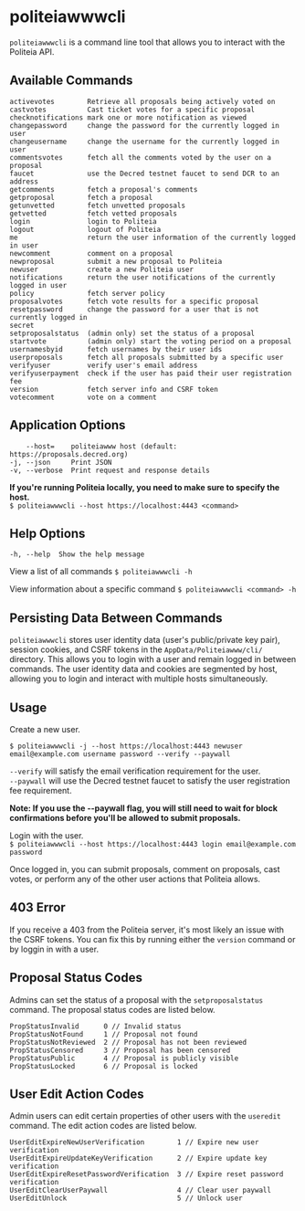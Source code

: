 # politeiawwwcli

`politeiawwwcli` is a command line tool that allows you to interact with the Politeia API.

## Available Commands
```
activevotes        Retrieve all proposals being actively voted on
castvotes          Cast ticket votes for a specific proposal
checknotifications mark one or more notification as viewed
changepassword     change the password for the currently logged in user
changeusername     change the username for the currently logged in user
commentsvotes      fetch all the comments voted by the user on a proposal
faucet             use the Decred testnet faucet to send DCR to an address
getcomments        fetch a proposal's comments
getproposal        fetch a proposal
getunvetted        fetch unvetted proposals
getvetted          fetch vetted proposals
login              login to Politeia
logout             logout of Politeia
me                 return the user information of the currently logged in user
newcomment         comment on a proposal
newproposal        submit a new proposal to Politeia
newuser            create a new Politeia user
notifications      return the user notifications of the currently logged in user
policy             fetch server policy
proposalvotes      fetch vote results for a specific proposal
resetpassword      change the password for a user that is not currently logged in
secret
setproposalstatus  (admin only) set the status of a proposal
startvote          (admin only) start the voting period on a proposal
usernamesbyid      fetch usernames by their user ids
userproposals      fetch all proposals submitted by a specific user
verifyuser         verify user's email address
verifyuserpayment  check if the user has paid their user registration fee
version            fetch server info and CSRF token
votecomment        vote on a comment
```

## Application Options
```
    --host=    politeiawww host (default: https://proposals.decred.org)
-j, --json     Print JSON
-v, --verbose  Print request and response details

```

**If you're running Politeia locally, you need to make sure to specify the host.**  
`$ politeiawwwcli --host https://localhost:4443 <command>`

## Help Options
`-h, --help  Show the help message`

View a list of all commands
`$ politeiawwwcli -h`

View information about a specific command
`$ politeiawwwcli <command> -h`

## Persisting Data Between Commands
`politeiawwwcli` stores  user identity data (user's public/private key pair), session cookies, and CSRF tokens in the `AppData/Politeiawww/cli/` directory.  This allows you to login with a user and remain logged in between commands.  The user identity data and cookies are segmented by host, allowing you to login and interact with multiple hosts simultaneously.

## Usage

Create a new user.
```
$ politeiawwwcli -j --host https://localhost:4443 newuser email@example.com username password --verify --paywall
```
`--verify` will satisfy the email verification requirement for the user.  
`--paywall` will use the Decred testnet faucet to satisfy the user registration fee requirement.  

**Note: If you use the --paywall flag, you will still need to wait for block confirmations before you'll be allowed to submit proposals.**

Login with the user.  
`$ politeiawwwcli --host https://localhost:4443 login email@example.com password`

Once logged in, you can submit proposals, comment on proposals, cast votes, or perform any of the other user actions that Politeia allows.  

## 403 Error
If you receive a 403 from the Politeia server, it's most likely an issue with the CSRF tokens.  You can fix this by running either the `version` command or by loggin in with a user.

## Proposal Status Codes
Admins can set the status of a proposal with the `setproposalstatus` command.  The proposal status codes are listed below.

```
PropStatusInvalid      0 // Invalid status
PropStatusNotFound     1 // Proposal not found
PropStatusNotReviewed  2 // Proposal has not been reviewed
PropStatusCensored     3 // Proposal has been censored
PropStatusPublic       4 // Proposal is publicly visible
PropStatusLocked       6 // Proposal is locked
```

## User Edit Action Codes
Admin users can edit certain properties of other users with the `useredit` command.  The edit action codes are listed below.

```
UserEditExpireNewUserVerification        1 // Expire new user verification
UserEditExpireUpdateKeyVerification      2 // Expire update key verification
UserEditExpireResetPasswordVerification  3 // Expire reset password verification
UserEditClearUserPaywall                 4 // Clear user paywall
UserEditUnlock                           5 // Unlock user
```
